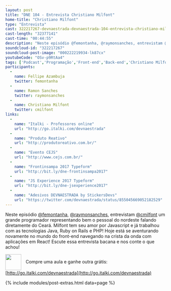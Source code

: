 ```yaml
---
layout: post
title: "DNE 104 - Entrevista Christiano Milfont"
home-title: "Christiano Milfont"
type: "Entrevista"
cast: 322217267-devnaestrada-devnaestrada-104-entrevista-christiano-milfont.mp3
cast-length: "32377141"
cast-time: "00:44:55"
description: "Neste episódio @femontanha, @raymonsanches, entrevistam @cmilfont um grande programador representando bem o pessoal do nordeste falando diretamente do Ceará. Milfont tem seu amor por Javascript e já trabalhou com as tecnologias Java, Ruby on Rails e PHP! Hoje está se aventurando novamente no mundo do front-end navegando na crista da onda com aplicações em React! Escute essa entrevista bacana e nos conte o que achou!"
soundcloud-id: "322217267"
soundcloud-post-image: "000222219934-lk87cx"
youtubeCode: "OSv-p9RtAa4"
tags: ['Podcast','Programação','Front-end','Back-end','Christiano Milfont','Java','Ruby on Rails','Javascript','Entrevita']
participants:
  -
    name: Fellipe Azambuja
    twitter: femontanha
  -
    name: Ramon Sanches
    twitter: raymonsanches
  -
    name: Christiano Milfont
    twitter: cmilfont
links:
  -
    name: "Italki - Professores online"
    url: "http://go.italki.com/devnaestrada"
  -
    name: "Produto Reativo"
    url: "http://produtoreativo.com.br/"
  -
    name: "Evento CEJS"
    url: "http://www.cejs.com.br/"
  -
    name: "Frontinsampa 2017 Typeform"
    url: "http://bit.ly/dne-frontinsampa2017"
  -
    name: "JS Experience 2017 Typeform"
    url: "http://bit.ly/dne-jsexperience2017"
  -
    name: "Adesivos DEVNAESTRADA by StickersDevs"
    url: "https://twitter.com/devnaestrada/status/855045669052182529"
---
```


Neste episódio [@femontanha](http://twitter.com/femontanha), [@raymonsanches](http://twitter.com/raymonsanches), entrevistam [@cmilfont](http://twitter.com/cmilfont) um grande programador representando bem o pessoal do nordeste falando diretamente do Ceará. Milfont tem seu amor por Javascript e já trabalhou com as tecnologias Java, Ruby on Rails e PHP! Hoje está se aventurando novamente no mundo do front-end navegando na crista da onda com aplicações em React! Escute essa entrevista bacana e nos conte o que achou!

<img src="http://www.italki.com/static/svg/landing-logo.svg" width="50" style="vertical-align:middle; margin-right: 10px" /> Compre uma aula e ganhe outra grátis: [http://go.italki.com/devnaestrada](http://go.italki.com/devnaestrada)

{% include modules/post-extras.html data=page %}
